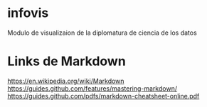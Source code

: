 # infovis
Modulo de visualizaion de la diplomatura de ciencia de los datos
# Links de Markdown
https://en.wikipedia.org/wiki/Markdown
https://guides.github.com/features/mastering-markdown/
https://guides.github.com/pdfs/markdown-cheatsheet-online.pdf
